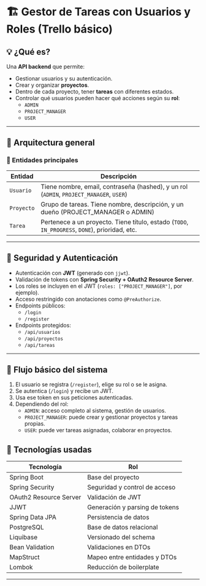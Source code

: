# 🏗️ Gestor de Tareas con Usuarios y Roles (Trello básico)

## 💡 ¿Qué es?

Una **API backend** que permite:

- Gestionar usuarios y su autenticación.
- Crear y organizar **proyectos**.
- Dentro de cada proyecto, tener **tareas** con diferentes estados.
- Controlar qué usuarios pueden hacer qué acciones según su **rol**:
  - `ADMIN`
  - `PROJECT_MANAGER`
  - `USER`

---

## 🧱 Arquitectura general

### 📁 Entidades principales

| Entidad     | Descripción |
|-------------|-------------|
| `Usuario`   | Tiene nombre, email, contraseña (hashed), y un rol (`ADMIN`, `PROJECT_MANAGER`, `USER`) |
| `Proyecto`  | Grupo de tareas. Tiene nombre, descripción, y un dueño (PROJECT_MANAGER o ADMIN) |
| `Tarea`     | Pertenece a un proyecto. Tiene título, estado (`TODO`, `IN_PROGRESS`, `DONE`), prioridad, etc. |

---

## 🔐 Seguridad y Autenticación

- Autenticación con **JWT** (generado con `jjwt`).
- Validación de tokens con **Spring Security + OAuth2 Resource Server**.
- Los roles se incluyen en el JWT (`roles: ["PROJECT_MANAGER"]`, por ejemplo).
- Acceso restringido con anotaciones como `@PreAuthorize`.
- Endpoints públicos:
  - `/login`
  - `/register`
- Endpoints protegidos:
  - `/api/usuarios`
  - `/api/proyectos`
  - `/api/tareas`

---

## 🔄 Flujo básico del sistema

1. El usuario se registra (`/register`), elige su rol o se le asigna.
2. Se autentica (`/login`) y recibe un JWT.
3. Usa ese token en sus peticiones autenticadas.
4. Dependiendo del rol:
   - `ADMIN`: acceso completo al sistema, gestión de usuarios.
   - `PROJECT_MANAGER`: puede crear y gestionar proyectos y tareas propias.
   - `USER`: puede ver tareas asignadas, colaborar en proyectos.


## 🧠 Tecnologías usadas

| Tecnología                   | Rol |
|-----------------------------|-----|
| Spring Boot                 | Base del proyecto |
| Spring Security             | Seguridad y control de acceso |
| OAuth2 Resource Server      | Validación de JWT |
| JJWT                        | Generación y parsing de tokens |
| Spring Data JPA             | Persistencia de datos |
| PostgreSQL                  | Base de datos relacional |
| Liquibase                   | Versionado del schema |
| Bean Validation             | Validaciones en DTOs |
| MapStruct                   | Mapeo entre entidades y DTOs |
| Lombok                     | Reducción de boilerplate |

---
